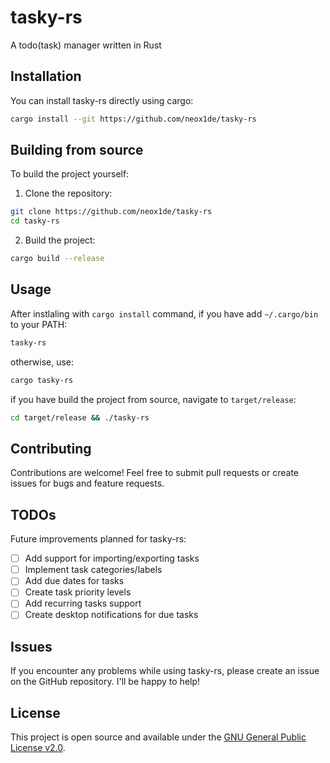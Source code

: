 # tasky-rs

A todo(task) manager written in Rust

## Installation

You can install tasky-rs directly using cargo:

```bash
cargo install --git https://github.com/neox1de/tasky-rs
```

## Building from source

To build the project yourself:

1. Clone the repository:
```bash
git clone https://github.com/neox1de/tasky-rs
cd tasky-rs
```

2. Build the project:
```bash
cargo build --release
```

## Usage

After instlaling with `cargo install` command, if you have add `~/.cargo/bin` to your PATH:
```bash
tasky-rs
```
otherwise, use:
```bash
cargo tasky-rs
```
if you have build the project from source, navigate to `target/release`:
```bash
cd target/release && ./tasky-rs
```
## Contributing

Contributions are welcome! Feel free to submit pull requests or create issues for bugs and feature requests.

## TODOs

Future improvements planned for tasky-rs:

- [ ] Add support for importing/exporting tasks
- [ ] Implement task categories/labels
- [ ] Add due dates for tasks
- [ ] Create task priority levels
- [ ] Add recurring tasks support
- [ ] Create desktop notifications for due tasks

## Issues

If you encounter any problems while using tasky-rs, please create an issue on the GitHub repository. I'll be happy to help!

## License

This project is open source and available under the [GNU General Public License v2.0](LICENSE).
